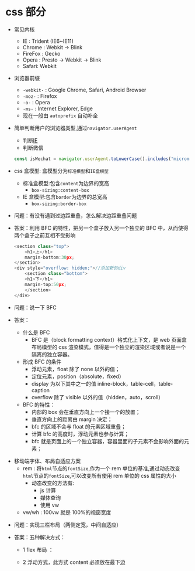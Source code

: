 # css 部分

- 常见内核

  - IE : Trident (IE6~IE11)
  - Chrome : Webkit -> Blink
  - FireFox : Gecko
  - Opera : Presto -> Webkit -> Blink
  - Safari: Webkit

- 浏览器前缀

  - `-webkit-` : Google Chrome, Safari, Android Browser
  - `-moz-` : Firefox
  - `-o-` : Opera
  - `-ms-` : Internet Explorer, Edge
  - 现在一般由 `autoprefix` 自动补全

- 简单判断用户的浏览器类型,通过`navigator.userAgent`
  - 判断[IE](https://juejin.im/post/6844903940719378446)
  - 判断微信
  ```js
  const isWechat = navigator.userAgent.toLowerCase().includes("micromessenger");
  ```

* css 盒模型: 盒模型分为`标准模型`和`IE盒模型`

  - 标准盒模型:包含`content`为边界的宽高
    - `box-sizing:content-box`
  - IE 盒模型:包含`border`为边界的总宽高
    - `box-sizing:border-box`

- 问题：有没有遇到过边距重叠，怎么解决边距重叠问题

- 答案：利用 BFC 的特性，把另一个盒子放入另一个独立的 BFC 中，从而使得两个盒子之前互相不受影响

  ```js
  <section class="top">
      <h1>上</h1>
      margin-bottom:30px;
  </section>
  <div style="overflow: hidden;">//添加新的div
      <section class="bottom">
      <h1>下</h1>
      margin-top:50px;
      </section>
  </div>
  ```

- 问题：说一下 BFC

- 答案：

  - 什么是 BFC
    - BFC 是（block formatting context）格式化上下文，是 web 页面盒布局模型的 css 渲染模式，值得是一个独立的渲染区域或者说是一个隔离的独立容器。
  - 形成 BFC 的条件
    - 浮动元素，float 除了 none 以外的值；
    - 定位元素，position（absolute，fixed）
    - display 为以下其中之一的值 inline-block，table-cell，table-caption
    - overflow 除了 visible 以外的值（hidden，auto，scroll）
  - BFC 的特性：
    - 内部的 box 会在垂直方向上一个接一个的放置；
    - 垂直方向上的距离由 margin 决定；
    - bfc 的区域不会与 float 的元素区域重叠；
    - 计算 bfc 的高度时，浮动元素也参与计算；
    - bfc 就是页面上的一个独立容器，容器里面的子元素不会影响外面的元素；

* 移动端字体、布局自适应方案
  - rem : 将`html`节点的`fontSize`,作为一个 rem 单位的基准,通过动态改变`html`节点的`fontSize`,可以改变所有使用 rem 单位的 css 属性的大小
    - 动态改变的方法有:
      - js 计算
      - 媒体查询
      - 使用 vw
  - vw/wh : 100vw 就是 100%的视窗宽度

- 问题：实现三栏布局（两侧定宽，中间自适应）

- 答案：五种解决方式：

  - 1 flex 布局 ：
    <vuep template="#example"></vuep>

    <script v-pre type="text/x-template" id="example">
      <style scoped>
        .wx-wrapper {
          width: 100%;
          display: flex;
          justify-content: space-between;
        }
        .left {
          width: 50px;
          background-color: blue;
        }
        .right {
          width: 100px;
          background-color: yellow;
        }
        .center {
          flex: 1 1 auto;
          background-color: yellowgreen;
        }
      </style>
      <template>
        <div class="wx-wrapper">
          <div class="left">left</div>
          <div class="center">center</div>
          <div class="right">right</div>
        </div>
      </template>

      <script>
        module.exports = {
          data () {
            return { }
          }
        }
      </script>
    </script>

  - 2 浮动方式，此方式 content 必须放在最下边
    <vuep template="#example"></vuep>

    <script v-pre type="text/x-template" id="example">
      <style scoped>
        .wx-wrapper {
          width: 100%;
          height:200px;
        }
        .left {
          width: 50px;
          background-color: blue;
        }
        .right {
          width: 100px;
          background-color: yellow;
        }
        .center {
          flex: 1 1 auto;
          background-color: yellowgreen;
        }
      </style>
      <template>
        <div class="wx-wrapper">
          <div class="left">left</div>
          <div class="right">right</div>
          <div class="center">center</div>
        </div>
      </template>

      <script>
        module.exports = {
          data () {
            return { }
          }
        }
      </script>
    </script>


